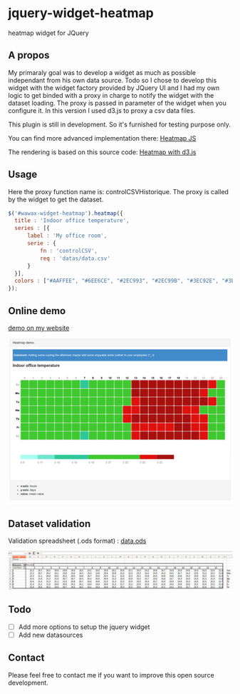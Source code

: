 jquery-widget-heatmap
======================

heatmap widget for JQuery

A propos
--------------

My primaraly goal was to develop a widget as much as possible independant from his own data source.
Todo so I chose to develop this widget with the widget factory provided by JQuery UI and I had my own logic to get binded with a proxy in charge to notify the widget with the dataset loading.
The proxy is passed in parameter of the widget when you configure it. In this version I used d3.js to proxy a csv data files.

This plugin is still in development. So it's furnished for testing purpose only.

You can find more advanced implementation there:
[Heatmap JS](http://www.patrick-wied.at/static/heatmapjs/)

The rendering is based on this source code:
[Heatmap with d3.js](http://bl.ocks.org/tjdecke/5558084)

Usage
--------------
Here the proxy function name is: controlCSVHistorique.
The proxy is called by the widget to get the dataset.

```javascript
$('#wawax-widget-heatmap').heatmap({
  title : 'Indoor office temperature',
  series : [{
      label : 'My office room',
      serie : {
          fn : 'controlCSV',
          req : 'datas/data.csv'                            
      }
  }],
  colors : ["#AAFFEE", "#6EE6CE", "#2EC993", "#2EC99B", "#3EC92E", "#3EC92E", "#3EC92E", "#E0110D", "#A8100D"],                            
});
```

Online demo
--------------
[demo on my website](http://apps.wawax.co/apps/jquery-widget-heatmap/)

![alt tag](img/screenshot.jpg)

Dataset validation
--------------
Validation spreadsheet (.ods format) : [data.ods](datas/data.ods)

![alt tag](datas/cross_table_validation.jpg)


Todo
--------------
- [ ] Add more options to setup the jquery widget
- [ ] Add new datasources

Contact
--------------
Please feel free to contact me if you want to improve this open source development.


